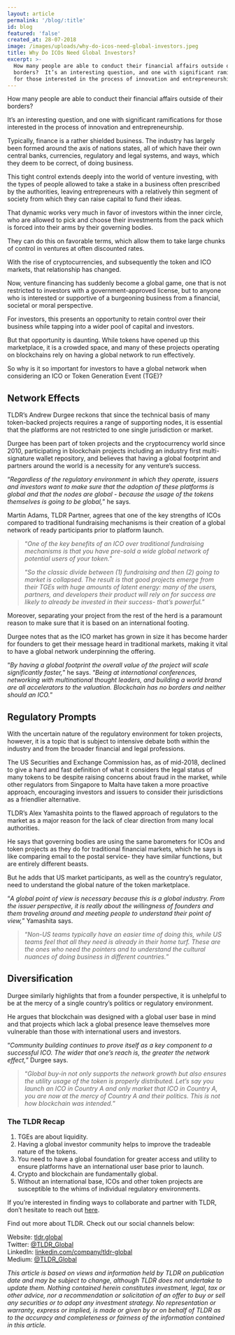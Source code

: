 ```yaml
---
layout: article
permalink: '/blog/:title'
id: blog
featured: 'false'
created_at: 28-07-2018
image: /images/uploads/why-do-icos-need-global-investors.jpeg
title: Why Do ICOs Need Global Investors?
excerpt: >-
  How many people are able to conduct their financial affairs outside of their
  borders?  It’s an interesting question, and one with significant ramifications
  for those interested in the process of innovation and entrepreneurship.
---
```

How many people are able to conduct their financial affairs outside of their borders?

It’s an interesting question, and one with significant ramifications for those interested in the process of innovation and entrepreneurship.

Typically, finance is a rather shielded business. The industry has largely been formed around the axis of nations states, all of which have their own central banks, currencies, regulatory and legal systems, and ways, which they deem to be correct, of doing business.

This tight control extends deeply into the world of venture investing, with the types of people allowed to take a stake in a business often prescribed by the authorities, leaving entrepreneurs with a relatively thin segment of society from which they can raise capital to fund their ideas.

That dynamic works very much in favor of investors within the inner circle, who are allowed to pick and choose their investments from the pack which is forced into their arms by their governing bodies.

They can do this on favorable terms, which allow them to take large chunks of control in ventures at often discounted rates.

With the rise of cryptocurrencies, and subsequently the token and ICO markets, that relationship has changed.

Now, venture financing has suddenly become a global game, one that is not restricted to investors with a government-approved license, but to anyone who is interested or supportive of a burgeoning business from a financial, societal or moral perspective.

For investors, this presents an opportunity to retain control over their business while tapping into a wider pool of capital and investors.

But that opportunity is daunting. While tokens have opened up this marketplace, it is a crowded space, and many of these projects operating on blockchains rely on having a global network to run effectively.

So why is it so important for investors to have a global network when considering an ICO or Token Generation Event (TGE)?

## **Network Effects**

TLDR’s Andrew Durgee reckons that since the technical basis of many token-backed projects requires a range of supporting nodes, it is essential that the platforms are not restricted to one single jurisdiction or market.

Durgee has been part of token projects and the cryptocurrency world since 2010, participating in blockchain projects including an industry first multi-signature wallet repository, and believes that having a global footprint and partners around the world is a necessity for any venture’s success.

“_Regardless of the regulatory environment in which they operate, issuers and investors want to make sure that the adoption of these platforms is global and that the nodes are global - because the usage of the tokens themselves is going to be global,_” he says.

Martin Adams, TLDR Partner, agrees that one of the key strengths of ICOs compared to traditional fundraising mechanisms is their creation of a global network of ready participants prior to platform launch.

> “_One of the key benefits of an ICO over traditional fundraising mechanisms is that you have pre-sold a wide global network of potential users of your token._”
>
> “_So the classic divide between (1) fundraising and then (2) going to market is collapsed. The result is that good projects emerge from their TGEs with huge amounts of latent energy: many of the users, partners, and developers their product will rely on for success are likely to already be invested in their success- that’s powerful._”

Moreover, separating your project from the rest of the herd is a paramount reason to make sure that it is based on an international footing.

Durgee notes that as the ICO market has grown in size it has become harder for founders to get their message heard in traditional markets, making it vital to have a global network underpinning the offering.

“_By having a global footprint the overall value of the project will scale significantly faster,_” he says. “_Being at international conferences, networking with multinational thought leaders, and building a world brand are all accelerators to the valuation. Blockchain has no borders and neither should an ICO._”

## **Regulatory Prompts**

With the uncertain nature of the regulatory environment for token projects, however, it is a topic that is subject to intensive debate both within the industry and from the broader financial and legal professions.

The US Securities and Exchange Commission has, as of mid-2018, declined to give a hard and fast definition of what it considers the legal status of many tokens to be despite raising concerns about fraud in the market, while other regulators from Singapore to Malta have taken a more proactive approach, encouraging investors and issuers to consider their jurisdictions as a friendlier alternative.

TLDR’s Alex Yamashita points to the flawed approach of regulators to the market as a major reason for the lack of clear direction from many local authorities.

He says that governing bodies are using the same barometers for ICOs and token projects as they do for traditional financial markets, which he says is like comparing email to the postal service- they have similar functions, but are entirely different beasts.

But he adds that US market participants, as well as the country’s regulator, need to understand the global nature of the token marketplace.

“_A global point of view is necessary because this is a global industry. From the issuer perspective, it is really about the willingness of founders and them traveling around and meeting people to understand their point of view,_” Yamashita says.

> “_Non-US teams typically have an easier time of doing this, while US teams feel that all they need is already in their home turf. These are the ones who need the pointers and to understand the cultural nuances of doing business in different countries._”

## **Diversification**

Durgee similarly highlights that from a founder perspective, it is unhelpful to be at the mercy of a single country’s politics or regulatory environment.

He argues that blockchain was designed with a global user base in mind and that projects which lack a global presence leave themselves more vulnerable than those with international users and investors.

“_Community building continues to prove itself as a key component to a successful ICO. The wider that one’s reach is, the greater the network effect,_” Durgee says.

> “_Global buy-in not only supports the network growth but also ensures the utility usage of the token is properly distributed. Let’s say you launch an ICO in Country A and only market that ICO in Country A, you are now at the mercy of Country A and their politics. This is not how blockchain was intended._”

### The TLDR Recap

1. TGEs are about liquidity.
2. Having a global investor community helps to improve the tradeable nature of the tokens.
3. You need to have a global foundation for greater access and utility to ensure platforms have an international user base prior to launch.
4. Crypto and blockchain are fundamentally global.
5. Without an international base, ICOs and other token projects are susceptible to the whims of individual regulatory environments.

If you’re interested in finding ways to collaborate and partner with TLDR, don’t hesitate to reach out [here](https://www.tldr.global/contact).

Find out more about TLDR. Check out our social channels below:

Website: [tldr.global](https://tldr.global/)\
Twitter: [@TLDR_Global](https://twitter.com/TLDR_Global)\
LinkedIn: [linkedin.com/company/tldr-global](https://www.linkedin.com/company/tldr-global/)\
Medium: [@TLDR_Global](https://medium.com/@TLDR_Global)

_This article is based on views and information held by TLDR on publication date and may be subject to change, although TLDR does not undertake to update them. Nothing contained herein constitutes investment, legal, tax or other advice, nor a recommendation or solicitation of an offer to buy or sell any securities or to adopt any investment strategy. No representation or warranty, express or implied, is made or given by or on behalf of TLDR as to the accuracy and completeness or fairness of the information contained in this article._
